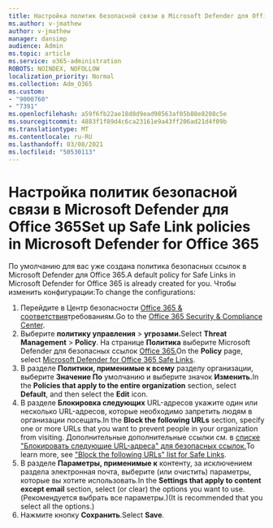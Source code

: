 ```yaml
---
title: Настройка политик безопасной связи в Microsoft Defender для Office 365
ms.author: v-jmathew
author: v-jmathew
manager: dansimp
audience: Admin
ms.topic: article
ms.service: o365-administration
ROBOTS: NOINDEX, NOFOLLOW
localization_priority: Normal
ms.collection: Adm_O365
ms.custom:
- "9000760"
- "7391"
ms.openlocfilehash: a59f6fb22ae18d8d9ead98563af05b88e8208c5e
ms.sourcegitcommit: 4883f1f89d4c6ca23161e9a43ff206ad21d4f09b
ms.translationtype: MT
ms.contentlocale: ru-RU
ms.lasthandoff: 03/08/2021
ms.locfileid: "50530113"
---
```

# <a name="set-up-safe-link-policies-in-microsoft-defender-for-office-365"></a><span data-ttu-id="662c7-102">Настройка политик безопасной связи в Microsoft Defender для Office 365</span><span class="sxs-lookup"><span data-stu-id="662c7-102">Set up Safe Link policies in Microsoft Defender for Office 365</span></span>

<span data-ttu-id="662c7-103">По умолчанию для вас уже создана политика безопасных ссылок в Microsoft Defender для Office 365.</span><span class="sxs-lookup"><span data-stu-id="662c7-103">A default policy for Safe Links in Microsoft Defender for Office 365 is already created for you.</span></span> <span data-ttu-id="662c7-104">Чтобы изменить конфигурации:</span><span class="sxs-lookup"><span data-stu-id="662c7-104">To change the configurations:</span></span>

1. <span data-ttu-id="662c7-105">Перейдите в Центр безопасности [Office 365 & соответствия](https://go.microsoft.com/fwlink/p/?linkid=2077143)требованиям.</span><span class="sxs-lookup"><span data-stu-id="662c7-105">Go to the [Office 365 Security & Compliance Center](https://go.microsoft.com/fwlink/p/?linkid=2077143).</span></span>
2. <span data-ttu-id="662c7-106">Выберите **политику управления**  >  **угрозами.**</span><span class="sxs-lookup"><span data-stu-id="662c7-106">Select **Threat Management** > **Policy**.</span></span> <span data-ttu-id="662c7-107">На странице **Политика** выберите Microsoft Defender для безопасных ссылок [Office 365.](https://go.microsoft.com/fwlink/?linkid=2101058)</span><span class="sxs-lookup"><span data-stu-id="662c7-107">On the **Policy** page, select [Microsoft Defender for Office 365 Safe Links](https://go.microsoft.com/fwlink/?linkid=2101058).</span></span>
3. <span data-ttu-id="662c7-108">В разделе **Политики, применимые к всему** разделу организации, выберите **Значение По** умолчанию и выберите значок **Изменить.**</span><span class="sxs-lookup"><span data-stu-id="662c7-108">In the **Policies that apply to the entire organization** section, select **Default**, and then select the **Edit** icon.</span></span>
4. <span data-ttu-id="662c7-109">В разделе **Блокировка следующих** URL-адресов укажите один или несколько URL-адресов, которые необходимо запретить людям в организации посещать.</span><span class="sxs-lookup"><span data-stu-id="662c7-109">In the **Block the following URLs** section, specify one or more URLs that you want to prevent people in your organization from visiting.</span></span> <span data-ttu-id="662c7-110">Дополнительные дополнительные ссылки см. в [списке "Блокировать следующие URL-адреса" для безопасных ссылок.](https://go.microsoft.com/fwlink/?linkid=2092123)</span><span class="sxs-lookup"><span data-stu-id="662c7-110">To learn more, see ["Block the following URLs" list for Safe Links](https://go.microsoft.com/fwlink/?linkid=2092123).</span></span>
5. <span data-ttu-id="662c7-111">В разделе **Параметры, применимые к** контенту, за исключением раздела электронная почта, выберите (или очистить) параметры, которые вы хотите использовать.</span><span class="sxs-lookup"><span data-stu-id="662c7-111">In the **Settings that apply to content except email** section, select (or clear) the options you want to use.</span></span> <span data-ttu-id="662c7-112">(Рекомендуется выбрать все параметры.)</span><span class="sxs-lookup"><span data-stu-id="662c7-112">(It is recommended that you select all the options.)</span></span>
6. <span data-ttu-id="662c7-113">Нажмите кнопку **Сохранить**.</span><span class="sxs-lookup"><span data-stu-id="662c7-113">Select **Save**.</span></span>

